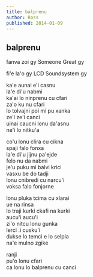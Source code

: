 ```yaml
---
title: balprenu
author: Ross
published: 2014-01-09
---
```


## balprenu

fanva zoi gy Someone Great gy

fi'e la'o gy LCD Soundsystem gy

ka'e aunai e'i casnu <br />
la'e di'u nabmi <br />
ka'ai lo ninprenu cu cfari  <br />
za'o ku nu cfari <br />
lo tolvajni poi mi pu xanka <br />
ze'i ze'i canci <br />
uinai caucni lonu da'asnu <br />
ne'i lo nitku'a <br />

co'u lonu clira cu cikna <br />
spaji falo fonxa <br />
la'e di'u jijnu pa'ejde <br />
felo nu da nabmi <br />
je'u puku mi balvi krici <br />
vasxu be do tadji <br />
lonu cnibredi cu narcu'i <br />
voksa falo fonjorne <br />

lonu pluka tcima cu xlarai <br />
ue na rinsa <br />
lo traji kurki ckafi na kurki <br />
aucu'i aucu'i <br />
zi'o nitcu lonu gunka <br />
lerci .i cusku'i <br />
dukse lo temci e lo selpla <br />
na'e mulno zgike <br />

ranji <br />
pu'o lonu cfari <br />
ca lonu lo balprenu cu canci <br />
